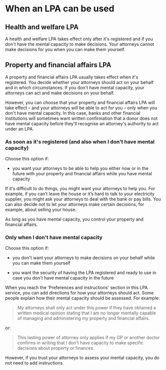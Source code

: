 # When an LPA can be used

## Health and welfare LPA

A health and welfare LPA takes effect only after it's registered and if you don't have the mental capacity to make decisions. Your attorneys cannot make decisions for you when you can make them yourself.

## Property and financial affairs LPA

A property and financial affairs LPA usually takes effect when it's registered. You decide whether your attorneys should act on your behalf and in which circumstances. If you don't have mental capacity, your attorneys can act and make decisions on your behalf.

However, you can choose that your property and financial affairs LPA will take effect – and your attorneys will be able to act for you – only when you don't have mental capacity. In this case, banks and other financial institutions will sometimes want written confirmation that a donor does not have mental capacity before they'll recognise an attorney's authority to act under an LPA.

### As soon as it's registered (and also when I don't have mental capacity)

Choose this option if:

* you want your attorneys to be able to help you either now or in the future with your property and financial affairs while you have mental capacity

If it's difficult to do things, you might want your attorneys to help you. For example, if you can’t leave the house or it’s hard to talk to your electricity supplier, you might ask your attorneys to deal with the bank or pay bills. You can also decide not to let your attorneys make certain decisions, for example, about selling your house.

As long as you have mental capacity, you control your property and financial affairs.

### Only when I don't have mental capacity

Choose this option if:

* you don't want your attorneys to make decisions on your behalf while you can make them yourself

* you want the security of having the LPA registered and ready to use in case you don't have mental capacity in the future

When you reach the 'Preferences and instructions' section in this LPA service, you can add directions for how your attorneys should act. Some people explain how their mental capacity should be assessed. For example:

> My attorneys shall only act under this power if they have obtained a written medical opinion stating that I am no longer mentally capable of managing and administering my property and financial affairs.

or:

> This lasting power of attorney only applies if my GP or another doctor confirms in writing that I don't have capacity to make specific decisions about property or finances.

However, if you trust your attorneys to assess your mental capacity, you do not need to add instructions.
